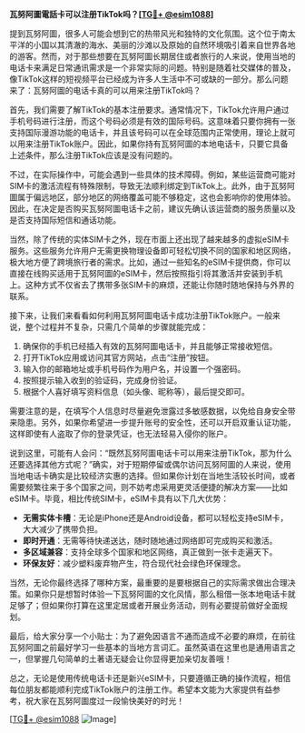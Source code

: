 **瓦努阿圖電話卡可以注册TikTok吗？[[TG💪+ @esim1088](https://t.me/s/esim1088)]**

提到瓦努阿圖，很多人可能会想到它的热带风光和独特的文化氛围。这个位于南太平洋的小国以其清澈的海水、美丽的沙滩以及原始的自然环境吸引着来自世界各地的游客。然而，对于那些想要在瓦努阿圖长期居住或者旅行的人来说，使用当地的电话卡来满足日常通讯需求是一个非常实际的问题。特别是随着社交媒体的普及，像TikTok这样的短视频平台已经成为许多人生活中不可或缺的一部分。那么问题来了：瓦努阿圖的电话卡真的可以用来注册TikTok吗？

首先，我们需要了解TikTok的基本注册要求。通常情况下，TikTok允许用户通过手机号码进行注册，而这个号码必须是有效的国际号码。这意味着只要你拥有一张支持国际漫游功能的电话卡，并且该号码可以在全球范围内正常使用，理论上就可以用来注册TikTok账户。因此，如果你持有瓦努阿圖的本地电话卡，只要它具备上述条件，那么注册TikTok应该是没有问题的。

不过，在实际操作中，可能会遇到一些具体的技术障碍。例如，某些运营商可能对SIM卡的激活流程有特殊限制，导致无法顺利绑定到TikTok上。此外，由于瓦努阿圖属于偏远地区，部分地区的网络覆盖可能不够稳定，这也会影响你的使用体验。因此，在决定是否购买瓦努阿圖电话卡之前，建议先确认该运营商的服务质量以及是否支持国际短信和通话功能。

当然，除了传统的实体SIM卡之外，现在市面上还出现了越来越多的虚拟eSIM卡服务。这些服务允许用户无需更换物理设备即可轻松切换不同的国家和地区网络，极大地方便了跨境旅行者的需求。比如，通过一些知名的eSIM卡提供商，你可以直接在线购买适用于瓦努阿圖的eSIM卡，然后按照指引将其激活并安装到手机上。这种方式不仅省去了携带多张SIM卡的麻烦，还能让你随时随地保持与外界的联系。

接下来，让我们来看看如何利用瓦努阿圖电话卡成功注册TikTok账户。一般来说，整个过程并不复杂，只需几个简单的步骤就能完成：

1. 确保你的手机已经插入有效的瓦努阿圖电话卡，并且能够正常接收短信。
2. 打开TikTok应用或访问其官方网站，点击“注册”按钮。
3. 输入你的邮箱地址或手机号码作为用户名，并设置一个强密码。
4. 按照提示输入收到的验证码，完成身份验证。
5. 根据个人喜好填写资料信息（如头像、昵称等），最后提交即可。

需要注意的是，在填写个人信息时尽量避免泄露过多敏感数据，以免给自身安全带来隐患。另外，如果你希望进一步提升账号的安全性，还可以开启双重认证功能，这样即使有人盗取了你的登录凭证，也无法轻易入侵你的账户。

说到这里，可能有人会问：“既然瓦努阿圖电话卡可以用来注册TikTok，那为什么还要选择其他方式呢？”确实，对于短期停留或偶尔访问瓦努阿圖的人来说，使用当地电话卡确实是比较经济实惠的选择。但如果你计划在当地生活较长时间，或者需要频繁往来于多个国家之间，则不妨考虑采用更灵活便捷的解决方案——比如eSIM卡。毕竟，相比传统SIM卡，eSIM卡具有以下几大优势：

- **无需实体卡槽**：无论是iPhone还是Android设备，都可以轻松支持eSIM卡，大大减少了携带负担。
- **即时开通**：无需等待快递送达，随时随地通过网络即可完成购买和激活。
- **多区域兼容**：支持全球多个国家和地区网络，真正做到一张卡走遍天下。
- **环保友好**：减少塑料废弃物产生，符合现代社会绿色环保理念。

当然，无论你最终选择了哪种方案，最重要的是要根据自己的实际需求做出合理决策。如果你只是想暂时体验一下瓦努阿圖的文化风情，那么租借一张本地电话卡就足够了；但如果你打算在这里定居或者开展业务活动，则有必要提前做好全面规划。

最后，给大家分享一个小贴士：为了避免因语言不通而造成不必要的麻烦，在前往瓦努阿圖之前最好学习一些基本的当地方言词汇。虽然英语在这里也是通用语言之一，但掌握几句简单的土著语无疑会让你显得更加亲切友善哦！

总之，无论是使用传统电话卡还是新兴eSIM卡，只要遵循正确的操作流程，相信每位朋友都能顺利完成TikTok账户的注册工作。希望本文能为大家提供有益参考，祝大家在瓦努阿圖度过一段愉快美好的时光！ 

[[TG💪+ @esim1088](https://t.me/s/esim1088) ![Image](https://i.postimg.cc/4NQfJmqS/Snipaste-2025-05-13-00-14-12.png)]